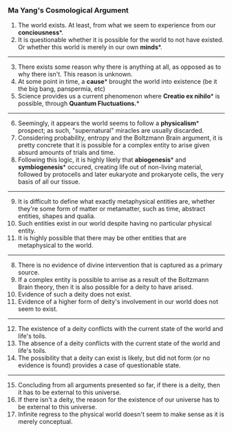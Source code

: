 ### Ma Yang's Cosmological Argument

1. The world exists. At least, from what we seem to experience from our **conciousness***.
2. It is questionable whether it is possible for the world to not have existed. Or whether this world is merely in our own **minds***.

---

3. There exists some reason why there is anything at all, as opposed as to why there isn't. This reason is unknown.
4. At some point in time, a **cause*** brought the world into existence (be it the big bang, panspermia, etc)
5. Science provides us a current phenomenon where **Creatio ex nihilo*** is possible, through **Quantum Fluctuations.***

---

6. Seemingly, it appears the world seems to follow a **physicalism*** prospect; as such, "supernatural" miracles are usually discarded.
7. Considering probability, entropy and the Boltzmann Brain argument, it is pretty concrete that it is possible for a complex entity to arise given absurd amounts of trials and time.
8. Following this logic, it is highly likely that **abiogenesis*** and **symbiogenesis*** occured, creating life out of non-living material, followed by protocells and later eukaryote and prokaryote cells, the very basis of all our tissue.

---

9. It is difficult to define what exactly metaphysical entities are, whether they're some form of matter or metamatter, such as time, abstract entities, shapes and qualia.
10. Such entities exist in our world despite having no particular physical entity.
11. It is highly possible that there may be other entities that are metaphysical to the world.

---

8. There is no evidence of divine intervention that is captured as a primary source.
9. If a complex entity is possible to arrise as a result of the Boltzmann Brain theory, then it is also possible for a deity to have arised.
10. Evidence of such a deity does not exist.
11. Evidence of a higher form of deity's involvement in our world does not seem to exist.

---

12. The existence of a deity conflicts with the current state of the world and life's toils.
13. The absence of a deity conflicts with the current state of the world and life's toils.
14. The possibility that a deity can exist is likely, but did not form (or no evidence is found) provides a case of questionable state.

---

15. Concluding from all arguments presented so far, if there is a deity, then it has to be external to this universe.
16. If there isn't a deity, the reason for the existence of our universe has to be external to this universe.
17. Infinite regress to the physical world doesn't seem to make sense as it is merely conceptual.



